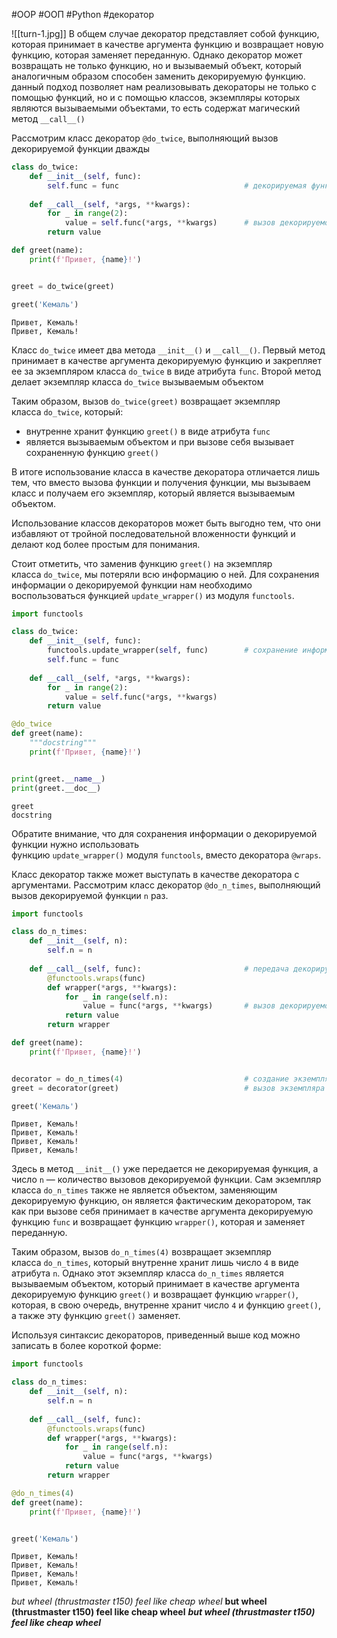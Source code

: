 #OOP #ООП #Python #декоратор 


![[turn-1.jpg]]
В общем случае  декоратор представляет собой функцию, которая принимает в качестве аргумента функцию и возвращает новую функцию, которая заменяет переданную. Однако декоратор может возвращать не только функцию, но и вызываемый объект, который аналогичным образом способен заменить декорируемую функцию. данный подход позволяет нам реализовывать декораторы не только с помощью функций, но и с помощью классов, экземпляры которых являются вызываемыми объектами, то есть содержат магический метод `__call__()`

Рассмотрим класс декоратор `@do_twice`, выполняющий вызов декорируемой функции дважды
```python
class do_twice:
    def __init__(self, func):
        self.func = func                            # декорируемая функция
        
    def __call__(self, *args, **kwargs):
        for _ in range(2):
            value = self.func(*args, **kwargs)      # вызов декорируемой функции
        return value

def greet(name):
    print(f'Привет, {name}!')


greet = do_twice(greet)

greet('Кемаль')
```
```
Привет, Кемаль!
Привет, Кемаль!
```
Класс `do_twice` имеет  два метода `__init__()` и `__call__()`. Первый метод принимает в качестве аргумента декорируемую функцию и закрепляет ее за экземпляром класса `do_twice` в виде атрибута `func`. Второй метод делает экземпляр класса `do_twice` вызываемым объектом

Таким образом, вызов `do_twice(greet)` возвращает экземпляр класса `do_twice`, который:
- внутренне хранит функцию `greet()` в виде атрибута `func`
- является вызываемым объектом и при вызове себя вызывает сохраненную функцию `greet()`

В итоге использование класса в качестве декоратора отличается лишь тем, что вместо вызова функции и получения функции, мы вызываем класс и получаем его экземпляр, который является вызываемым объектом.

Использование классов декораторов может быть выгодно тем, что они избавляют от тройной последовательной вложенности функций и делают код более простым для понимания.

Стоит отметить, что заменив функцию `greet()` на экземпляр класса `do_twice`, мы потеряли всю информацию о ней. Для сохранения информации о декорируемой функции нам необходимо воспользоваться функцией `update_wrapper()` из модуля `functools`.
```python
import functools

class do_twice:
    def __init__(self, func):
        functools.update_wrapper(self, func)        # сохранение информации о декорируемой функции
        self.func = func
        
    def __call__(self, *args, **kwargs):
        for _ in range(2):
            value = self.func(*args, **kwargs)
        return value

@do_twice
def greet(name):
    """docstring"""
    print(f'Привет, {name}!')


print(greet.__name__)
print(greet.__doc__)
```
```
greet
docstring
```
Обратите внимание, что для сохранения информации о декорируемой функции нужно использовать функцию `update_wrapper()` модуля `functools`, вместо декоратора `@wraps`.

Класс декоратор также может выступать в качестве декоратора с аргументами. Рассмотрим класс декоратор `@do_n_times`, выполняющий вызов декорируемой функции `n` раз.

```python
import functools

class do_n_times:
    def __init__(self, n):
        self.n = n
        
    def __call__(self, func):                       # передача декорируемой функции
        @functools.wraps(func)
        def wrapper(*args, **kwargs):
            for _ in range(self.n):
                value = func(*args, **kwargs)       # вызов декорируемой функции
            return value
        return wrapper

def greet(name):
    print(f'Привет, {name}!')


decorator = do_n_times(4)                           # создание экземпляра класса do_n_times
greet = decorator(greet)                            # вызов экземпляра класса do_n_times

greet('Кемаль')
```
```
Привет, Кемаль!
Привет, Кемаль!
Привет, Кемаль!
Привет, Кемаль!
```
Здесь в метод `__init__()` уже передается не декорируемая функция, а число `n` — количество вызовов декорируемой функции. Сам экземпляр класса `do_n_times` также не является объектом, заменяющим декорируемую функцию, он является фактическим декоратором, так как при вызове себя принимает в качестве аргумента декорируемую функцию `func` и возвращает функцию `wrapper()`, которая и заменяет переданную.

Таким образом, вызов `do_n_times(4)` возвращает экземпляр класса `do_n_times`, который внутренне хранит лишь число `4` в виде атрибута `n`. Однако этот экземпляр класса `do_n_times` является вызываемым объектом, который принимает в качестве аргумента декорируемую функцию `greet()` и возвращает функцию `wrapper()`, которая, в свою очередь, внутренне хранит число `4` и функцию `greet()`, а также эту функцию `greet()` заменяет.

Используя синтаксис декораторов, приведенный выше код можно записать в более короткой форме:
```python
import functools

class do_n_times:
    def __init__(self, n):
        self.n = n
        
    def __call__(self, func):
        @functools.wraps(func)
        def wrapper(*args, **kwargs):
            for _ in range(self.n):
                value = func(*args, **kwargs)
            return value
        return wrapper

@do_n_times(4)
def greet(name):
    print(f'Привет, {name}!')


greet('Кемаль')
```
```
Привет, Кемаль!
Привет, Кемаль!
Привет, Кемаль!
Привет, Кемаль!
```

*but wheel (thrustmaster t150) feel like cheap wheel*
**but wheel (thrustmaster t150) feel like cheap wheel**
***but wheel (thrustmaster t150) feel like cheap wheel***